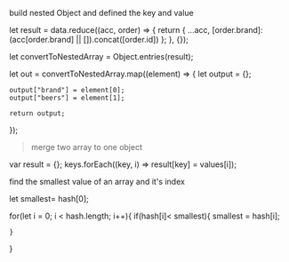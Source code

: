 

build nested Object and defined the key and value   

let result = data.reduce((acc, order) => {
    return {
        ...acc,
        [order.brand]: (acc[order.brand] || []).concat([order.id])
    };
}, {});

let convertToNestedArray = Object.entries(result);

let out = convertToNestedArray.map((element) => {
    let output = {};

    output["brand"] = element[0];
    output["beers"] = element[1];

    return output;
});



>merge two array to one object 

var result = {};
keys.forEach((key, i) => result[key] = values[i]);




find the smallest value of an array and it's index

let smallest= hash[0];

for(let i = 0; i < hash.length; i++){
    if(hash[i]< smallest){
        smallest = hash[i];

    }
}

